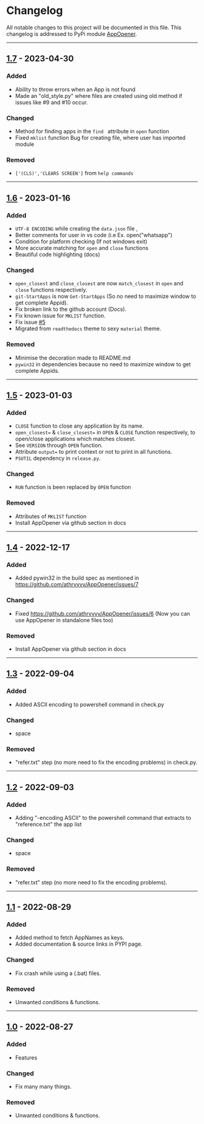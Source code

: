 # Changelog

All notable changes to this project will be documented in this file.
This changelog is addressed to PyPi module [AppOpener].

---

## [1.7] - 2023-04-30

### Added
- Ability to throw errors when an App is not found
- Made an "old_style.py" where files are created using old method if issues like #9 and #10 occur.

### Changed
- Method for finding apps in the `find ` attribute in `open` function
- Fixed `mklist` function Bug for creating file, where user has imported module

### Removed
- `['(CLS)','CLEARS SCREEN']` from `help commands`

---

## [1.6] - 2023-01-16

### Added 
- `UTF-8 ENCODING` while creating the `data.json` file ,
- Better comments for user in vs code (i.e Ex. open("whatsapp")
- Condition for platform checking (If not windows exit)
- More accurate matching for `open` and `close` functions
- Beautiful code highlighting (docs)

### Changed 
- `open_closest` and `close_closest` are now `match_closest` in `open` and `close` functions respectively.
- `git-StartApps` is now  `Get-StartApps` (So no need to maximize window to get complete Appid).
- Fix broken link to the github account (Docs).
- Fix known issue for `MKLIST` function. 
- Fix issue [#5](https://github.com/athrvvvv/AppOpener/issues/5)
- Migrated from `readthedocs` theme to sexy `material` theme.

### Removed
- Minimise the decoration made to README.md
- `pywin32` in dependencies because no need to maximize window to get complete Appids.

---

## [1.5] - 2023-01-03

### Added
- `CLOSE` function to close any application by its name.
- `open_closest=` & `close_closest=` in `OPEN` & `CLOSE` function respectively, to open/close applications which matches closest.
- See `VERSION` through `OPEN` function.
- Attribute `output=` to print context or not to print in all functions.
- `PSUTIL` dependency in `release.py`.

### Changed
- `RUN` function is been replaced by `OPEN` function

### Removed
- Attributes of `MKLIST` function
- Install AppOpener via github section in docs

---

## [1.4] - 2022-12-17

### Added
- Added pywin32 in the build spec as mentioned in https://github.com/athrvvvv/AppOpener/issues/7

### Changed
- Fixed https://github.com/athrvvvv/AppOpener/issues/6 (Now you can use AppOpener in standalone files too)

### Removed
- Install AppOpener via github section in docs

---

## [1.3] - 2022-09-04

### Added
- Added ASCII encoding to powershell command in check.py

### Changed
- space

### Removed
- "refer.txt" step (no more need to fix the encoding problems) in check.py.

---

## [1.2] - 2022-09-03

### Added
- Adding "-encoding ASCII" to the powershell command that extracts to "reference.txt" the app list

### Changed
- space

### Removed
- "refer.txt" step (no more need to fix the encoding problems).

---

## [1.1] - 2022-08-29

### Added
- Added method to fetch AppNames as keys.
- Added documentation & source links in PYPI page.

### Changed
- Fix crash while using a (.bat) files.

### Removed
- Unwanted conditions & functions.

---

## [1.0] - 2022-08-27

### Added
- Features

### Changed
- Fix many many things.

### Removed
- Unwanted conditions & functions.

[1.7]: https://pypi.org/project/AppOpener/1.7/
[1.6]: https://pypi.org/project/AppOpener/1.6/
[1.5]: https://pypi.org/project/AppOpener/1.5/
[1.4]: https://pypi.org/project/AppOpener/1.4/
[1.3]: https://pypi.org/project/AppOpener/1.3/
[1.2]: https://pypi.org/project/AppOpener/1.2/
[1.1]: https://pypi.org/project/AppOpener/1.1/
[1.0]: https://pypi.org/project/AppOpener/1.0/
[AppOpener]: https://pypi.org/project/AppOpener
